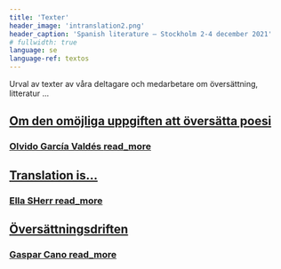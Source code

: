 ```yaml
---
title: 'Texter'
header_image: 'intranslation2.png'
header_caption: 'Spanish literature – Stockholm 2-4 december 2021'
# fullwidth: true
language: se
language-ref: textos
---
```



<!--more-->
<p>Urval av texter av våra deltagare och medarbetare om översättning, litteratur ...</p> 

<div class="textos-index">
    <div class="texto-1"><a href="{{ "/text-1/" | absolute_url }}">
        <h2 class="titulo">Om den omöjliga uppgiften att översätta poesi</h2>
        <h3 class="autor">Olvido García Valdés  <span class="material-icons">read_more</span></h3>
    </a></div>  
    <div class="texto-2"><a href="{{ "/text-2/" | absolute_url }}">
        <h2 class="titulo">Translation is...</h2>
        <h3 class="autor">Ella SHerr <span class="material-icons">read_more</span></h3>
    </a></div> 
    <div class="texto-3"><a href="{{ "/text-3/" | absolute_url }}">
        <h2 class="titulo">Översättningsdriften</h2>
        <h3 class="autor">Gaspar Cano <span class="material-icons">read_more</span></h3>
    </a></div>     
</div>
